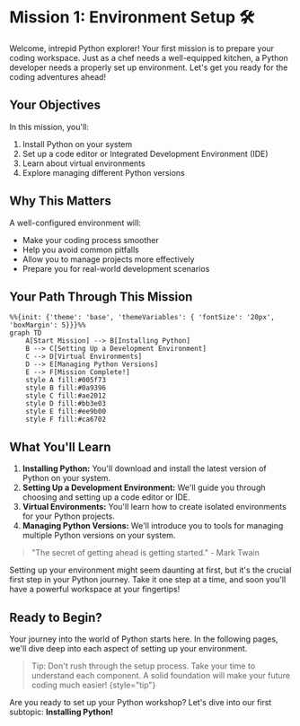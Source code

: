 # Mission 1: Environment Setup 🛠️

Welcome, intrepid Python explorer! Your first mission is to prepare your coding workspace. Just as a chef needs a
well-equipped kitchen, a Python developer needs a properly set up environment. Let's get you ready for the coding
adventures ahead!

## Your Objectives

In this mission, you'll:

1. Install Python on your system
2. Set up a code editor or Integrated Development Environment (IDE)
3. Learn about virtual environments
4. Explore managing different Python versions

## Why This Matters

A well-configured environment will:

- Make your coding process smoother
- Help you avoid common pitfalls
- Allow you to manage projects more effectively
- Prepare you for real-world development scenarios

## Your Path Through This Mission

```mermaid
%%{init: {'theme': 'base', 'themeVariables': { 'fontSize': '20px', 'boxMargin': 5}}}%%
graph TD
    A[Start Mission] --> B[Installing Python]
    B --> C[Setting Up a Development Environment]
    C --> D[Virtual Environments]
    D --> E[Managing Python Versions]
    E --> F[Mission Complete!]
    style A fill:#005f73
    style B fill:#0a9396
    style C fill:#ae2012
    style D fill:#bb3e03
    style E fill:#ee9b00
    style F fill:#ca6702
```

## What You'll Learn

1. **Installing Python:** You'll download and install the latest version of Python on your system.
2. **Setting Up a Development Environment:** We'll guide you through choosing and setting up a code editor or IDE.
3. **Virtual Environments:** You'll learn how to create isolated environments for your Python projects.
4. **Managing Python Versions:** We'll introduce you to tools for managing multiple Python versions on your system.

> "The secret of getting ahead is getting started." - Mark Twain

Setting up your environment might seem daunting at first, but it's the crucial first step in your Python journey. Take
it one step at a time, and soon you'll have a powerful workspace at your fingertips!

## Ready to Begin?

Your journey into the world of Python starts here. In the following pages, we'll dive deep into each aspect of setting
up your environment.

> Tip: Don't rush through the setup process. Take your time to understand each component. A solid foundation will make
> your future coding much easier!
> {style="tip"}

Are you ready to set up your Python workshop? Let's dive into our first subtopic: **Installing Python!**